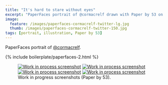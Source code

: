 ```yaml
---
title: "It's hard to stare without eyes"
excerpt: "PaperFaces portrait of @cormacrelf drawn with Paper by 53 on an iPad."
image: 
  feature: /images/paperfaces-cormacrelf-twitter-lg.jpg
  thumb: /images/paperfaces-cormacrelf-twitter-150.jpg
tags: [portrait, illustration, Paper by 53]
---
```


PaperFaces portrait of [@cormacrelf](http://twitter.com/cormacrelf).

{% include boilerplate/paperfaces-2.html %}

<figure class="half">
	<a href="{{ site.url }}/images/paperfaces-cormacrelf-process-1-lg.jpg"><img src="{{ site.url }}/images/paperfaces-cormacrelf-process-1-600.jpg" alt="Work in process screenshot"></a>
	<a href="{{ site.url }}/images/paperfaces-cormacrelf-process-2-lg.jpg"><img src="{{ site.url }}/images/paperfaces-cormacrelf-process-2-600.jpg" alt="Work in process screenshot"></a>
	<a href="{{ site.url }}/images/paperfaces-cormacrelf-process-3-lg.jpg"><img src="{{ site.url }}/images/paperfaces-cormacrelf-process-3-600.jpg" alt="Work in process screenshot"></a>
	<a href="{{ site.url }}/images/paperfaces-cormacrelf-process-4-lg.jpg"><img src="{{ site.url }}/images/paperfaces-cormacrelf-process-4-600.jpg" alt="Work in process screenshot"></a>
	<figcaption>Work in progress screenshots (Paper by 53).</figcaption>
</figure>